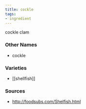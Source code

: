 ```yaml
---
title: cockle
tags:
- ingredient
---
```

cockle clam

### Other Names

* cockle

### Varieties

* [[shellfish]]

### Sources
* http://foodsubs.com/Shelfish.html
